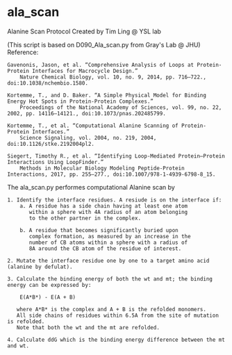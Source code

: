 # ala_scan
Alanine Scan Protocol
Created by Tim Ling @ YSL lab

(This script is based on D090_Ala_scan.py from Gray's Lab @ JHU)
Reference:
	
	Gavenonis, Jason, et al. “Comprehensive Analysis of Loops at Protein-Protein Interfaces for Macrocycle Design.” 
		Nature Chemical Biology, vol. 10, no. 9, 2014, pp. 716–722., doi:10.1038/nchembio.1580.
	
	Kortemme, T., and D. Baker. “A Simple Physical Model for Binding Energy Hot Spots in Protein-Protein Complexes.” 
		Proceedings of the National Academy of Sciences, vol. 99, no. 22, 2002, pp. 14116–14121., doi:10.1073/pnas.202485799.
	
	Kortemme, T., et al. “Computational Alanine Scanning of Protein-Protein Interfaces.” 
		Science Signaling, vol. 2004, no. 219, 2004, doi:10.1126/stke.2192004pl2.
	
	Siegert, Timothy R., et al. “Identifying Loop-Mediated Protein–Protein Interactions Using LoopFinder.” 
		Methods in Molecular Biology Modeling Peptide-Protein Interactions, 2017, pp. 255–277., doi:10.1007/978-1-4939-6798-8_15.	

The ala_scan.py performes computational Alanine scan by

	1. Identify the interface residues. A resiude is on the interface if:
		a. A residue has a side chain having at least one atom 
		   within a sphere with 4A radius of an atom belonging 
		   to the other partner in the complex.

		b. A residue that becomes significantly buried upon 
		   complex formation, as measured by an increase in the
		   number of CB atoms within a sphere with a radius of 
		   8A around the CB atom of the residue of interest.
	
	2. Mutate the interface residue one by one to a target amino acid (alanine by defulat).

	3. Calculate the binding energy of both the wt and mt; the binding energy can be expressed by:
	
		E(A*B*) - E(A + B)

	   where A*B* is the complex and A + B is the refolded monomers.
	   All side chains of residues within 6.5A from the site of mutation is refolded. 
	   Note that both the wt and the mt are refolded.

	4. Calculate ddG which is the binding energy difference between the mt and wt.

